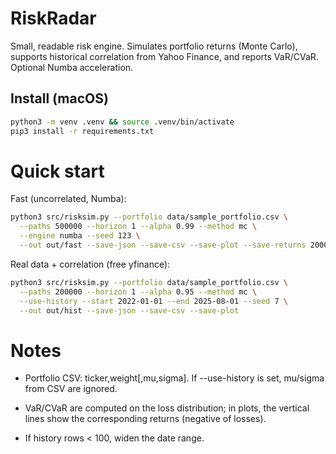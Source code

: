 # RiskRadar

Small, readable risk engine. Simulates portfolio returns (Monte Carlo), supports historical correlation from Yahoo Finance, and reports VaR/CVaR. Optional Numba acceleration.

## Install (macOS)
```bash
python3 -m venv .venv && source .venv/bin/activate
pip3 install -r requirements.txt
```

# Quick start

Fast (uncorrelated, Numba):

```bash
python3 src/risksim.py --portfolio data/sample_portfolio.csv \
  --paths 500000 --horizon 1 --alpha 0.99 --method mc \
  --engine numba --seed 123 \
  --out out/fast --save-json --save-csv --save-plot --save-returns 20000
```

Real data + correlation (free yfinance):

```bash
python3 src/risksim.py --portfolio data/sample_portfolio.csv \
  --paths 200000 --horizon 1 --alpha 0.95 --method mc \
  --use-history --start 2022-01-01 --end 2025-08-01 --seed 7 \
  --out out/hist --save-json --save-csv --save-plot
```

# Notes

- Portfolio CSV: ticker,weight[,mu,sigma]. If --use-history is set, mu/sigma from CSV are ignored.

- VaR/CVaR are computed on the loss distribution; in plots, the vertical lines show the corresponding returns (negative of losses).

- If history rows < 100, widen the date range.

